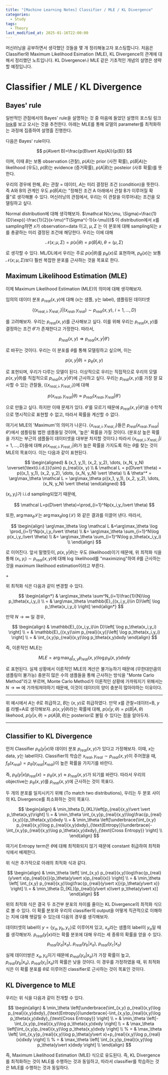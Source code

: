 ```yaml
---
title: "[Machine Learning Notes] Classifier / MLE / KL Divergence"
categories:
  - Study
tags:
  - Theory
last_modified_at: 2025-01-16T22:00:00
---
```


머신러닝을 공부하면서 생각했던 것들을 몇 개 정리해놓고자 포스팅합니다. 처음은 Classifier와 Maximum Likelihood Esimation (MLE), KL Divergence의 관계에 대해서 정리했던 노트입니다. KL Divergence나 MLE 같은 기초적인 개념의 설명은 생략할 예정입니다.

# Classifier / MLE / KL Divergence

## Bayes' rule

일반적인 관점에서의 Bayes' rule을 설명하는 것 중 마음에 들었던 설명의 포스팅 링크 [link](https://blog.naver.com/mykepzzang/220834940797)를 보고 오시는 것을 추천한다. 아래는 MLE를 통해 모델의 parameter를 최적화하는 과정에 집중하여 설명흘 진행한다.

다음은 Bayes' rule이다.

$$
p(A\vert B)=\frac{p(B\vert A)p(A)}{p(B)}
$$

이며, 이때 $B$는 보통 observation (관찰), $p(A)$는 prior (사전 확률), $p(B\vert A)$는 likelihood (우도), $p(B)$는 evidence (증거확률), $p(A\vert B)$는 posteior (사후 확률)를 뜻한다.


우리의 경우에 한해, $B$는 관찰 = 데이터, $A$는 미리 결정된 조건 (condition)을 뜻한다. 즉 A와 B의 관계인 우도 $p(B \vert A)$는 "정해진 조건 A 아래에서 관찰 B가 이루어질 확률"로 생각해볼 수 있다. 머신러닝의 관점에서, 우리는 이 관찰을 이루어내는 조건을 모델링하고 싶다.

Normal distribution에 대해 생각해보자. $\mathcal N(x;\mu, \Sigma)=\frac{1}{D}\exp({-\frac{1}{2}(x-\mu)^T\Sigma^{-1}(x-\mu)})$
이 distribution에서 $x$를 sampling하면 $x$가 observation=data 이고, $\mu,\Sigma$ 는 이 분포에 대해 sampling되는 $x$를 총괄하는 미리 결정된 조건에 해당한다. 우리는 이에 대해 

$$\mathcal N(x;\mu,\Sigma)=p(x\vert \theta)=p(B\vert A),\theta=(\mu,\Sigma)$$

로 생각할 수 있다. ML/DL에서 우리는 주로 $p(x\vert \theta)$를 $p_\theta(x)$로 표현하며, $p_\theta(x)$는 보통 $\mathcal N(x;\mu,\Sigma)$보다 훨씬 복잡한 분포를 근사하는 것을 목표로 한다.

## Maximum Likelihood Estimation (MLE)

이제 Maximum Likelihood Estimation (MLE)의 의미에 대해 생각해보자.

임의의 데이터 분포 $p_{real}(x,y)$에 대해 (x는 샘플, y는 label), 샘플링된 데이터셋 

$$\{(x_{real,i},y_{real,i})\vert (x_{real},y_{real})\sim p_{real}(x,y),\ i=1,...,D\}$$

를 고려해보자. 우리는 $p_{real}(x,y)$를 근사해보고 싶다. 이를 위해 우리는 $p_{real}(x,y)$를 결정하는 조건 $\theta'$가 존재한다고 가정한다. 따라서,

$$
p_{real}(x,y)\Rightarrow p_{real}(x,y\vert \theta')
$$

로 바꾸는 것이다. 우리는 이 분포를 $\theta$를 통해 모델링하고 싶으며, 이는

$$
p(x,y\vert \theta)=p_\theta(x,y)
$$

로 표현되며, 우리가 다루는 모델이 된다. 이상적으로 우리는 직접적으로 우리의 모델 $p(x,y\vert \theta)$를 직접적으로 $p_{real}(x,y\vert \theta')$에 근사하고 싶다. 우리는 $p_{real}(x,y)$를 가장 잘 묘사할 수 있는 관찰들, $\{ (x_{real,i},y_{real,i}) \}$에 대해 

$$
p(x_{real},y_{real}\vert \theta)\approx p_{real}(x_{real},y_{real}\vert \theta')
$$

으로 만들고 싶다. 하지만 이때 문제가 있다. $\theta'$를 모르기 때문에 $p_{real}(x,y\vert \theta')$을 수학적으로 명시적으로 표현할 수 없고, 따라서 확률을 계산할 수 없다.

여기서 MLE의 'Maximum'의 의미가 나온다. $\{x_{real,i},y_{real,i}\}$들은 $p_{real}(x_{real},y_{real}\vert \theta')$에서 샘플링될 법한 샘플들일 것이며, '높은' 확률을 가질 것이다. (분포상 높은 확률을 가지는 부근의 샘플들이 데이터셋을 대부분 차지할 것이다.) 따라서 $\{x_{real,i},y_{real,i}\vert i=1,...,D\}$들에 대해 $p(x_{real,i},y_{real,i}\vert \theta)$가 높은 확률을 가지도록 하는 $\theta$를 찾는 것이 MLE의 목표이다. 이는 다음과 같이 표현된다.

$$
\begin{aligned}
& (x_1, y_1), (x_2, y_2), \dots, (x_N, y_N) \overset{\text{i.i.d.}}{\sim} p_{real}(x, y) \\
& \mathcal L = p(D\vert \theta) = p((x_1, y_1), (x_2, y_2), \dots, (x_N, y_N) \vert  \theta) \\
& \theta^* = \arg\max_\theta \mathcal L = \arg\max_\theta p((x_1, y_1), (x_2, y_2), \dots, (x_N, y_N) \vert  \theta)
\end{aligned}
$$

$(x_i,y_i)$가 i.i.d sampling되었기 때문에, 

$$
\mathcal L=p(D\vert \theta)=\prod_{i=1}^Np(x_i,y_i\vert \theta)
$$

또한, $\arg \max_\theta \mathcal L$는 $\arg \max_\theta \log (\mathcal L)$ 와 같은 결과를 이끌어 낸다. 따라서,

$$
\begin{align}
\arg\max_\theta \log \mathcal L &=\arg\max_\theta \log \prod_{i=1}^Np(x_i,y_i\vert \theta) \\
&= \arg\max_\theta \sum_{i=1}^N\log p(x_i,y_i\vert \theta) \\
&= \arg\max_\theta \sum_{i=1}^N\log p_\theta(x_i,y_i) \\
\end{align}
$$

로 이어진다. 앞서 말했듯이, $p(x,y\vert \theta)$는 우도 (likelihood)이기 때문에, 위 최적화 식을 통해 $(x_i,y_i)\sim p_{real}(x,y)$에 대해 $\log$ likelihood를 "maximizing"하여 $\theta$를 근사하는 것을 maximum likelihood estimation이라고 부른다. 

\+

위 최적화 식은 다음과 같이 변경할 수 있다.

$$
\begin{align*}
& \arg\max_\theta \sum^N_{i=1}\frac{1}{N}\log p_\theta(x_i,y_i) \\
= & \arg\max_\theta \mathbb{E}_{(x_i,y_i)\in D}\left[ \log p_\theta(x_i,y_i) \right]
\end{align*}
$$

만약 $N\rightarrow \infty$ 일 경우,

$$
\begin{align}
& \mathbb{E}_{(x_i,y_i)\in D}\left[ \log p_\theta(x_i,y_i) \right] \\
= & \mathbb{E}_{(x,y)\sim p_{real}(x,y)}\left[ \log p_\theta(x_i,y_i) \right] \\
= & \int_{x,y}p_{real}(x,y)\log p_\theta(x,y)dxdy
\end{align}
$$

즉, 이론적인 MLE는 

$$
MLE=\arg\max_\theta \int_{x,y}p_{real}(x,y)\log p_\theta(x,y)dxdy 
$$

로 표현된다. 실제 상황에서 이론적인 MLE의 계산은 불가능하기 때문에 (무한대만큼의 샘플링이 불가능) 충분히 많은 수의 샘플들을 통해 근사하는 방식을 "Monte Carlo Method"라고 부르며, Monte Carlo Method가 이론적인 상황에 가까워지기 위해서는 $N\rightarrow \infty$ 에 가까워져야하기 때문에, 이것이 데이터의 양이 충분히 많아야하는 이유이다.

---

위 예시에서 $A$는 $\theta$로 취급하고, $B$는 $(x,y)$로 취급하였다. 만약 $x$를 관찰=데이터=B, $y$를 라벨=A로 생각해보자. $p(x,y\vert \theta)$라는 확률에 대해, $p(x\vert y,\theta)=p(B\vert A,\theta)$ likehood, $p(y\vert x,\theta)=p(A\vert B,\theta)$는 posterior로 불릴 수 있다는 점을 알아두자.

---


## Classifier to KL Divergence

먼저 Classifier $p_\theta(y\vert x)$와 데이터 분포 $p_{real}(x,y)$가 있다고 가정해보자. 이때, $x$는 data, $y$는 label이다. Classifier의 학습은 $x_{real}, y_{real}\sim p_{real}(x,y)$이 주어졌을 때, $f_\theta(x_{real})=p_\theta(y_{real}\vert x_{real})$이 높은 확률을 가지기를 바란다.

즉, $p_\theta(y\vert x)p_{real}(x)=p_\theta(x,y)\approx p_{real}(x,y)$가 되기를 바란다. 따라서 우리의 objective는 $p_\theta(x,y)$를 $p_{real}(x,y)$에 근사하는 것이 목표다.

두 개의 분포를 일치시키기 위해 (To match two distributions), 우리는 두 분포 사이의 KL Divergence를 최소화하는 것이 목표다. 

$$
\begin{align}
  & \min_\theta D_{KL}\left[p_{real}(x,y)\vert \vert p_\theta(x,y)\right] \\
= & \min_\theta \int_{x,y}p_{real}(x,y)\log\frac{p_{real}(x,y)}{p_\theta(x,y)}dxdy \\
= & \min_\theta \left[\underbrace{\int_{x,y} p_{real}(x,y)\log p_{real}(x,y)dxdy}_{\text{Entropy}}\underbrace{-\int_{x,y}p_{real}(x,y)\log p_\theta(x,y)dxdy}_{\text{Cross Entropy}} \right] \\
\end{align}
$$

여기서 Entropy term은 $\theta$에 대해 최적화되지 않기 때문에 constant 취급하여 최적화 식에서 배제한다. 

위 식은 추가적으로 아래의 최적화 식과 같다.

$$
\begin{align}
& \min_\theta \left[ \int_{x,y} p_{real}(x,y)\log\frac{p_{real}(y\vert x)p_{real}(x)}{p_\theta(y\vert x)p_{real}(x)} \right] \\
= & \min_\theta \left[ \int_{x,y} p_{real}(x,y)\log\frac{p_{real}(y\vert x)}{p_\theta(y\vert x)} \right] \\
= & \min_\theta D_{KL}[p_{real}(y\vert x)\vert p_\theta(y\vert x)]
\end{align}
$$

위의 최적화 식은 결국 두 조건부 분포의 차이를 줄이는 KL Divergence의 최적화 식으로 볼 수 있다. 이 확률 분포와 우리의 classifier의 output을 어떻게 직관적으로 이해하는 지에 대해 헷갈릴 수 있는데 다음의 경우를 생각해보자. 

데이터셋의 label이 $y=\{y_a, y_b, y_c\}$로 이루어져 있고, $x_a$라는 샘플의 label이 $y_a$일 때를 생각해보자. $p_{real}(y\vert x)$라는 확률 분포에 대해 우리는 세 종류의 확률을 얻을 수 있다. 
$$p_{real}(y_a\vert x_a), \ p_{real}(y_b\vert x_a), \ p_{real}(y_c\vert x_a)$$

실제 데이터쌍은  $x_a, y_a$이기 때문에 $p_{real}(y_a\vert x_a)$가 가장 확률이 높고, $p_{real}(y_b\vert x_a), \ p_{real}(y_c\vert x_a)$의 확률은 낮을 것이다. 이 경우를 가정하였을 때, 위 최적화 식은 이 확률 분포를 $\theta$로 이루어진 classifier로 근사하는 것이 목표인 것이다.

## KL Divergence to MLE

우리는 위 식을 다음과 같이 전개할 수 있다.

$$
\begin{align}
& \min_\theta \left[\underbrace{\int_{x,y} p_{real}(x,y)\log p_{real}(x,y)dxdy}_{\text{Entropy}}\underbrace{-\int_{x,y}p_{real}(x,y)\log p_\theta(x,y)dxdy}_{\text{Cross Entropy}} \right] \\
= & \min_\theta \left[-\int_{x,y}p_{real}(x,y)\log p_\theta(x,y)dxdy \right] \\
= & \max_\theta \left[\int_{x,y}p_{real}(x,y)\log p_\theta(x,y)dxdy \right] \\
% = & \max_\theta \left[ \int_{x,y}p_{real}(x,y)\log p_\theta(y\vert x)+p_{real}(x,y)\log p_{real}(x)dxdy \right] \\
% = & \max_\theta \left[ \int_{x,y}p_{real}(x,y)\log p_\theta(y\vert x)dxdy \right] \\
\end{align}
$$

즉, Maximum Likelihood Estimation (MLE) 식으로 유도된다. 즉, KL Divergence를 최적화하는 것이 MLE를 수행하는 것과 동일하고, 따라서 classifier를 학습하는 것은 MLE를 수행하는 것과 동일하다.

<!-- = & \min_\theta \left[ -\int_{x,y}p_{real}(x,y)\log p_\theta(x,y)dxdy \right] \\
= & \max_\theta \left[ \int_{x,y}p_{real}(x,y)\log p_\theta(x,y)dxdy \right] \\ -->